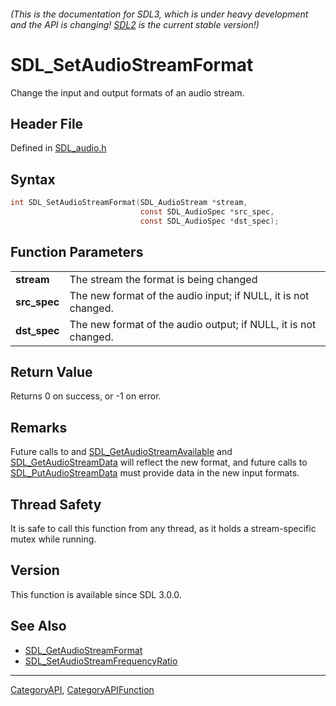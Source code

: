 ###### (This is the documentation for SDL3, which is under heavy development and the API is changing! [SDL2](https://wiki.libsdl.org/SDL2/) is the current stable version!)
# SDL_SetAudioStreamFormat

Change the input and output formats of an audio stream.

## Header File

Defined in [SDL_audio.h](https://github.com/libsdl-org/SDL/blob/main/include/SDL3/SDL_audio.h)

## Syntax

```c
int SDL_SetAudioStreamFormat(SDL_AudioStream *stream,
                             const SDL_AudioSpec *src_spec,
                             const SDL_AudioSpec *dst_spec);

```

## Function Parameters

|                  |                                                                 |
| ---------------- | --------------------------------------------------------------- |
| **stream**       | The stream the format is being changed                          |
| **src_spec**     | The new format of the audio input; if NULL, it is not changed.  |
| **dst_spec**     | The new format of the audio output; if NULL, it is not changed. |

## Return Value

Returns 0 on success, or -1 on error.

## Remarks

Future calls to and
[SDL_GetAudioStreamAvailable](SDL_GetAudioStreamAvailable) and
[SDL_GetAudioStreamData](SDL_GetAudioStreamData) will reflect the new
format, and future calls to
[SDL_PutAudioStreamData](SDL_PutAudioStreamData) must provide data in the
new input formats.

## Thread Safety

It is safe to call this function from any thread, as it holds a
stream-specific mutex while running.

## Version

This function is available since SDL 3.0.0.

## See Also

* [SDL_GetAudioStreamFormat](SDL_GetAudioStreamFormat)
* [SDL_SetAudioStreamFrequencyRatio](SDL_SetAudioStreamFrequencyRatio)

----
[CategoryAPI](CategoryAPI), [CategoryAPIFunction](CategoryAPIFunction)

